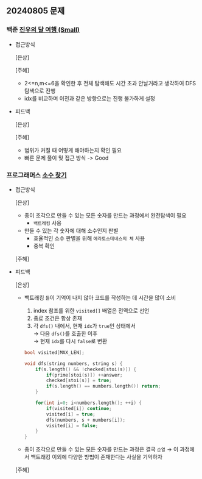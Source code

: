 ## 20240805 문제

### 백준 [진우의 달 여행 (Small)](https://www.acmicpc.net/problem/17484)

- 접근방식

  [은상]
  
  
  [주혜]
  - 2<=n,m<=6을 확인한 후 전체 탐색해도 시간 초과 안날거라고 생각하여 DFS 탐색으로 진행
  - idx를 비교하며 이전과 같은 방향으로는 진행 불가하게 설정

- 피드백

  [은상]
  
  
  [주혜]
  - 범위가 커질 때 어떻게 해야하는지 확인 필요
  - 빠른 문제 풀이 및 접근 방식 -> Good


### 프로그래머스 [소수 찾기](https://school.programmers.co.kr/learn/courses/30/lessons/42839)

- 접근방식

  [은상]
  - 종이 조각으로 만들 수 있는 모든 숫자를 만드는 과정에서 완전탐색이 필요
    - `백트래킹` 사용
  - 만들 수 있는 각 숫자에 대해 소수인지 판별
    - 효율적인 소수 판별을 위해 `에라토스테네스의 체` 사용
    - 중복 확인

  [주혜]
  
- 피드백

  [은상]
  - 백트래킹 `틀`이 기억이 나지 않아 코드를 작성하는 데 시간을 많이 소비
    1. index 참조를 위한 `visited[]` 배열은 전역으로 선언
    2. 종료 조건은 항상 존재
    3. 각 `dfs()` 내에서, 현재 `idx`가 `true`인 상태에서<br>
        → 다음 `dfs()`를 호출한 이후<br>
        → 현재 `idx`를 다시 `false`로 변환
        

    ```cpp
    bool visited[MAX_LEN];

    void dfs(string numbers, string s) {
        if(s.length() && !checked[stoi(s)]) {
            if(prime[stoi(s)]) ++answer;
            checked[stoi(s)] = true;
            if(s.length() == numbers.length()) return;
        }

        for(int i=0; i<numbers.length(); ++i) {
            if(visited[i]) continue;
            visited[i] = true;
            dfs(numbers, s + numbers[i]);
            visited[i] = false;
        }
    }
    ```

  - 종이 조각으로 만들 수 있는 모든 숫자를 만드는 과정은 결국 `순열` → 이 과정에서 백트래킹 이외에 다양한 방법이 존재한다는 사실을 기억하자
  
  [주혜]
  
  
